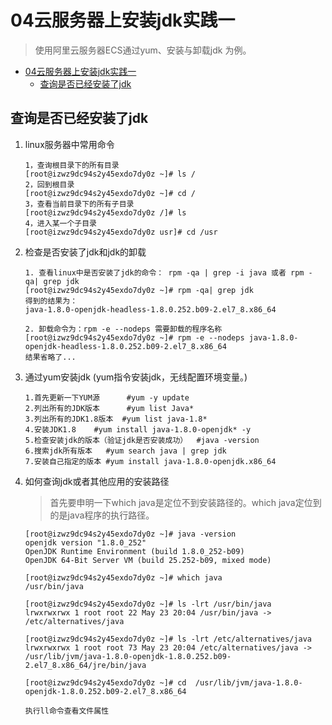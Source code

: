 # 04云服务器上安装jdk实践一

>使用阿里云服务器ECS通过yum、安装与卸载jdk 为例。

- [04云服务器上安装jdk实践一](#04云服务器上安装jdk实践一)
  - [查询是否已经安装了jdk](#查询是否已经安装了jdk)

## 查询是否已经安装了jdk

1. linux服务器中常用命令

    ```linux
    1，查询根目录下的所有目录
    [root@izwz9dc94s2y45exdo7dy0z ~]# ls /
    2，回到根目录
    [root@izwz9dc94s2y45exdo7dy0z ~]# cd /
    3，查看当前目录下的所有子目录
    [root@izwz9dc94s2y45exdo7dy0z /]# ls
    4，进入某一个子目录
    [root@izwz9dc94s2y45exdo7dy0z usr]# cd /usr
    ```

2. 检查是否安装了jdk和jdk的卸载

    ```linux
    1. 查看linux中是否安装了jdk的命令： rpm -qa | grep -i java 或者 rpm -qa| grep jdk
    [root@izwz9dc94s2y45exdo7dy0z ~]# rpm -qa| grep jdk
    得到的结果为：
    java-1.8.0-openjdk-headless-1.8.0.252.b09-2.el7_8.x86_64

    2. 卸载命令为：rpm -e --nodeps 需要卸载的程序名称
    [root@izwz9dc94s2y45exdo7dy0z ~]# rpm -e --nodeps java-1.8.0-openjdk-headless-1.8.0.252.b09-2.el7_8.x86_64
    结果省略了...
    ```

3. 通过yum安装jdk (yum指令安装jdk，无线配置环境变量。)

    ```linux
    1.首先更新一下YUM源      #yum -y update
    2.列出所有的JDK版本      #yum list Java*
    3.列出所有的JDK1.8版本  #yum list java-1.8*
    4.安装JDK1.8    #yum install java-1.8.0-openjdk* -y
    5.检查安装jdk的版本（验证jdk是否安装成功）  #java -version
    6.搜索jdk所有版本   #yum search java | grep jdk
    7.安装自己指定的版本 #yum install java-1.8.0-openjdk.x86_64
    ```

4. 如何查询jdk或者其他应用的安装路径
    > 首先要申明一下which java是定位不到安装路径的。which java定位到的是java程序的执行路径。

    ```linux
    [root@izwz9dc94s2y45exdo7dy0z ~]# java -version
    openjdk version "1.8.0_252"
    OpenJDK Runtime Environment (build 1.8.0_252-b09)
    OpenJDK 64-Bit Server VM (build 25.252-b09, mixed mode)
    ```

    ```linux
    [root@izwz9dc94s2y45exdo7dy0z ~]# which java
    /usr/bin/java
    ```

    ```linux
    [root@izwz9dc94s2y45exdo7dy0z ~]# ls -lrt /usr/bin/java
    lrwxrwxrwx 1 root root 22 May 23 20:04 /usr/bin/java -> /etc/alternatives/java
    ```

    ```linux
    [root@izwz9dc94s2y45exdo7dy0z ~]# ls -lrt /etc/alternatives/java
    lrwxrwxrwx 1 root root 73 May 23 20:04 /etc/alternatives/java -> /usr/lib/jvm/java-1.8.0-openjdk-1.8.0.252.b09-2.el7_8.x86_64/jre/bin/java
    ```

    ```linux
    [root@izwz9dc94s2y45exdo7dy0z ~]# cd  /usr/lib/jvm/java-1.8.0-openjdk-1.8.0.252.b09-2.el7_8.x86_64
    ```

    ```linux
    执行ll命令查看文件属性
    ```
